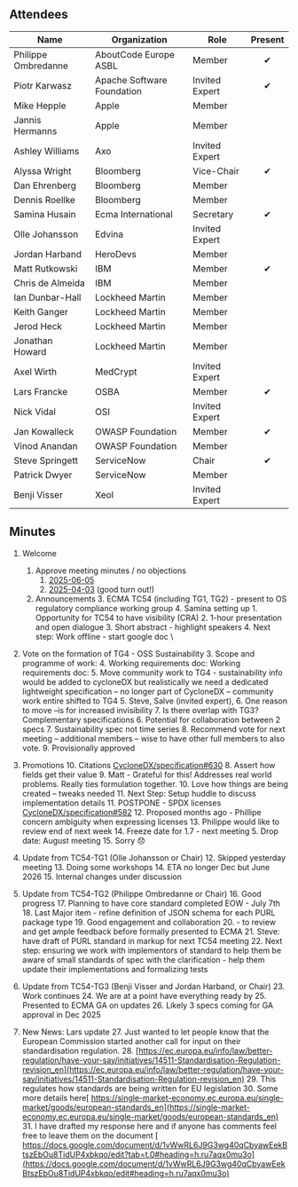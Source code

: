 ## Attendees

| Name                | Organization               | Role           | Present  |
|---------------------|----------------------------|----------------|:--------:|
| Philippe Ombredanne | AboutCode Europe ASBL      | Member         | &#x2714; |
| Piotr Karwasz       | Apache Software Foundation | Invited Expert | &#x2714; |
| Mike Hepple         | Apple                      | Member         |          |
| Jannis Hermanns     | Apple                      | Member         |          |
| Ashley Williams     | Axo                        | Invited Expert |          |
| Alyssa Wright       | Bloomberg                  | Vice-Chair     | &#x2714; |
| Dan Ehrenberg       | Bloomberg                  | Member         |          |
| Dennis Roellke      | Bloomberg                  | Member         |          |
| Samina Husain       | Ecma International         | Secretary      | &#x2714; |
| Olle Johansson      | Edvina                     | Invited Expert |          |
| Jordan Harband      | HeroDevs                   | Member         |          |
| Matt Rutkowski      | IBM                        | Member         | &#x2714; |
| Chris de Almeida    | IBM                        | Member         |          |
| Ian Dunbar-Hall     | Lockheed Martin            | Member         |          |
| Keith Ganger        | Lockheed Martin            | Member         |          |
| Jerod Heck          | Lockheed Martin            | Member         |          |
| Jonathan Howard     | Lockheed Martin            | Member         |          |
| Axel Wirth          | MedCrypt                   | Invited Expert |          |
| Lars Francke        | OSBA                       | Member         | &#x2714; |
| Nick Vidal          | OSI                        | Invited Expert |          |
| Jan Kowalleck       | OWASP Foundation           | Member         | &#x2714; |
| Vinod Anandan       | OWASP Foundation           | Member         |          |
| Steve Springett     | ServiceNow                 | Chair          | &#x2714; |
| Patrick Dwyer       | ServiceNow                 | Member         |          |
| Benji Visser        | Xeol                       | Invited Expert |          |

## Minutes

1. Welcome
    1. Approve meeting minutes / no objections
        1. [2025-06-05](https://github.com/Ecma-TC54/meetings/blob/main/2025/2025-06-05-minutes.md)
        2. [2025-04-03](https://github.com/Ecma-TC54/meetings/blob/main/2025/2025-04-03-minutes.md) (good turn out!)
    2. Announcements
        3. ECMA TC54 (including TG1, TG2) - present to OS regulatory compliance working group
        4. Samina setting up
            1. Opportunity for TC54 to have visibility (CRA)
            2. 1-hour presentation and open dialogue
            3. Short abstract - highlight speakers
            4. Next step: Work offline - start google doc  \

2. Vote on the formation of TG4 - OSS Sustainability
    3. Scope and programme of work:
    4. Working requirements doc: Working requirements doc:
    5. Move community work to TG4 - sustainability info would be added to cycloneDX but realistically we need a dedicated lightweight specification – no longer part of CycloneDX – community work entire shifted to TG4
        5. Steve, Salve (invited expert),
    6. One reason to move –is for increased invisibility
    7. Is there overlap with TG3? Complementary specifications
        6. Potential for collaboration between 2 specs
        7. Sustainability spec not time series
    8. Recommend vote for next meeting – additional members – wise to have other full members to also vote.
    9. Provisionally approved
3. Promotions
    10. Citations [CycloneDX/specification#630](https://github.com/CycloneDX/specification/pull/630)
        8. Assert how fields get their value
        9. Matt - Grateful for this! Addresses real world problems. Really ties formulation together.
        10. Love how things are being created – tweaks needed
        11. Next Step: Setup huddle to discuss implementation details
    11. POSTPONE - SPDX licenses [CycloneDX/specification#582](https://github.com/CycloneDX/specification/pull/582)
        12. Proposed months ago - Phillipe concern ambiguity when expressing licenses
        13. Philippe would like to review end of next week
        14. Freeze date for 1.7 - next meeting
            5. Drop date: August meeting
        15. Sorry 😞
4. Update from TC54-TG1 (Olle Johansson or Chair)
    12. Skipped yesterday meeting
    13. Doing some workshops
    14. ETA no longer Dec but June 2026
    15. Internal changes under discussion
5. Update from TC54-TG2 (Philippe Ombredanne or Chair)
    16. Good progress
    17. Planning to have core standard completed EOW - July 7th
    18. Last Major item - refine definition of JSON schema for each PURL package type
    19. Good engagement and collaboration
    20.  - to review and get ample feedback before formally presented to ECMA
    21. Steve: have draft of PURL standard in markup for next TC54 meeting
    22. Next step: ensuring we work with implementors of standard to help them be aware of small standards of spec with the clarification - help them update their implementations and formalizing tests
6. Update from TC54-TG3 (Benji Visser and Jordan Harband, or Chair)
    23. Work continues
    24. We are at a point have everything ready by
    25. Presented to ECMA GA on updates
    26. Likely 3 specs coming for GA approval in Dec 2025
7. New News: Lars update
    27. Just wanted to let people know that the European Commission started another call for input on their standardisation regulation.
    28. [https://ec.europa.eu/info/law/better-regulation/have-your-say/initiatives/14511-Standardisation-Regulation-revision_en](https://ec.europa.eu/info/law/better-regulation/have-your-say/initiatives/14511-Standardisation-Regulation-revision_en)
    29. This regulates how standards are being written for EU legislation
    30. Some more details here[ https://single-market-economy.ec.europa.eu/single-market/goods/european-standards_en](https://single-market-economy.ec.europa.eu/single-market/goods/european-standards_en)
    31. I have drafted my response here and if anyone has comments feel free to leave them on the document [ https://docs.google.com/document/d/1vWwRL6J9G3wg40qCbyawEekBtszEbOu8TidUP4xbkqo/edit?tab=t.0#heading=h.ru7aqx0mu3o](https://docs.google.com/document/d/1vWwRL6J9G3wg40qCbyawEekBtszEbOu8TidUP4xbkqo/edit#heading=h.ru7aqx0mu3o)

